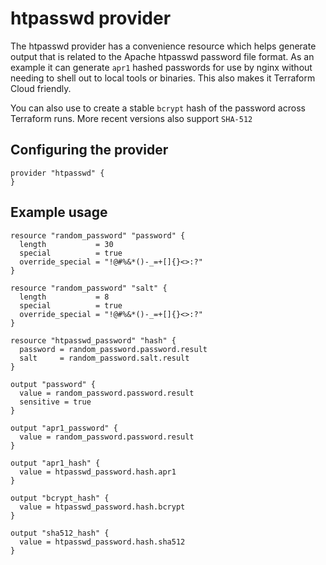 # htpasswd provider

The htpasswd provider has a convenience resource which helps generate output
that is related to the Apache htpasswd password file format. As an example it
can generate `apr1` hashed passwords for use by nginx without needing to shell
out to local tools or binaries. This also makes it Terraform Cloud friendly.

You can also use to create a stable `bcrypt` hash of the password across
Terraform runs. More recent versions also support `SHA-512`

## Configuring the provider

```hcl
provider "htpasswd" {
}
```

## Example usage

```hcl
resource "random_password" "password" {
  length           = 30
  special          = true
  override_special = "!@#%&*()-_=+[]{}<>:?"
}

resource "random_password" "salt" {
  length           = 8
  special          = true
  override_special = "!@#%&*()-_=+[]{}<>:?"
}

resource "htpasswd_password" "hash" {
  password = random_password.password.result
  salt     = random_password.salt.result
}

output "password" {
  value = random_password.password.result
  sensitive = true
}

output "apr1_password" {
  value = random_password.password.result
}

output "apr1_hash" {
  value = htpasswd_password.hash.apr1
}

output "bcrypt_hash" {
  value = htpasswd_password.hash.bcrypt
}

output "sha512_hash" {
  value = htpasswd_password.hash.sha512
}
```
